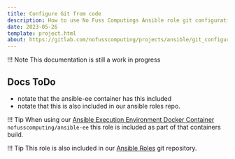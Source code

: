 ```yaml
---
title: Configure Git from code
description: How to use No Fuss Computings Ansible role git configuration; to setup your git repositories in Gitlab and Github from config as code.
date: 2023-05-26
template: project.html
about: https://gitlab.com/nofusscomputing/projects/ansible/git_configuration
---
```


!!! Note
    This documentation is still a work in progress


## Docs ToDo

- notate that the ansible-ee container has this included
- notate that this is also included in our ansible roles repo.

!!! Tip
    When using our [Ansible Execution Environment Docker Container](../execution_environment/index.md) `nofusscomputing/ansible-ee` this role is included as part of that containers build.

!!! Tip
    This role is also included in our [Ansible Roles](../ansible-roles/index.md) git repository.